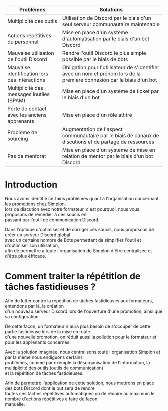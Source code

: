 | Problèmes                                     | Solutions                                                                                                               |
| --------------------------------------------- | ----------------------------------------------------------------------------------------------------------------------- |
| Multiplicité des outils                       | Utilisation de Discord par le biais d'un seul serveur communautaire maintenable                                         |
| Actions répétitives du personnel              | Mise en place d'un système d'automatisation par le biais d'un bot Discord                                               |
| Mauvaise utilisation de l'outil Discord       | Rendre l'outil Discord le plus simple possible par le biais de bots                                                     |
| Mauvaise identification lors des intéractions | Obligation pour l'utilisateur de s'identifier avec un nom et prénom lors de la première connexion par le biais d'un bot |
| Multiplicité des messages inutiles (SPAM)     | Mise en place d'un système de ticket par le biais d'un bot                                                              |
| Perte de contact avec les anciens apprenants  | Mise en place d'un rôle attitré                                                                                         |
| Problème de sourcing                          | Augmentation de l'aspect communautaire par le biais de canaux de discutions et de partage de ressources                 |
| Pas de mentorat                               | Mise en place d'un système de mise en relation de mentor par le biais d'un bot Discord                                  |

# Introduction

Nous avons identifié certains problèmes quant à l'organisation concernant les promotions chez Simplon.<br>
lors de discution avec notre formateur, c'est pourquoi, nous vous proposons de rémédier à ces soucis en<br>
passant par l'outil de communication Discord.<br>

Dans l'optique d'optimiser et de corriger ces soucis, nous proposons de créer un serveur Discord global<br>
avec un certains nombre de Bots permettant de simplifier l'outil et d'optimiser son utilisation,<br>
afin de permettre à toute l'organisation de Simplon d'être centralisée et d'être plus éfficace.<br>

# Comment traiter la répétition de tâches fastidieuses ?

Afin de lutter contre la répétition de tâches fastidieuses aux formateurs, entendons par là, la création<br>
d'un nouveau serveur Discord lors de l'ouverture d'une promotion, ainsi que sa configuration.<br>

De cette façon, un formateur n'aura plus besoin de s'occuper de cette partie fastidieuse lors de la mise en route<br>
d'une nouvelle promotion, on réduit aussi la pollution pour le formateur et pour les apprenants concernés.<br>

Avec la solution imaginée, nous centralisons toute l'organisation Simplon et par la même nous endiguons certains<br>
problèmes, comme par exemple la désorganisation de l'information, la multiplicité des outils (outils de communication)<br>
et la répétition de tâches fastidieuses.<br>

Afin de permettre l'application de cette solution, nous mettrons en place des bots Discord dont le but sera de rendre<br>
toutes ces tâches répétitives automatiques ou de réduire au maximum le nombre d'actions répétitives à faire de façon<br>
manuelle.<br>